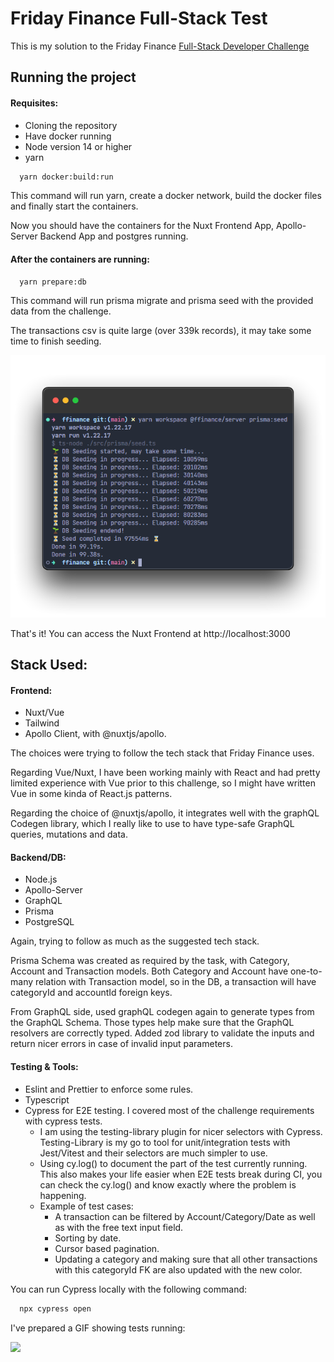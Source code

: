 # Friday Finance Full-Stack Test

This is my solution to the Friday Finance [Full-Stack Developer Challenge](https://github.com/fridayfinance/challenges/tree/main/dev-fullstack)

## Running the project

#### Requisites:

- Cloning the repository
- Have docker running
- Node version 14 or higher
- yarn

```bash
  yarn docker:build:run
```

This command will run yarn, create a docker network, build the docker files and finally start the containers.

Now you should have the containers for the Nuxt Frontend App, Apollo-Server Backend App and postgres running.

#### After the containers are running:

```bash
  yarn prepare:db
```

This command will run prisma migrate and prisma seed with the provided data from the challenge.

The transactions csv is quite large (over 339k records), it may take some time to finish seeding.

![](/assets/seeding.png)

That's it! You can access the Nuxt Frontend at http://localhost:3000

## Stack Used:

#### Frontend:

- Nuxt/Vue
- Tailwind
- Apollo Client, with @nuxtjs/apollo.

The choices were trying to follow the tech stack that Friday Finance uses.

Regarding Vue/Nuxt, I have been working mainly with React and had pretty limited experience with Vue prior to this challenge, so I might have written Vue in some kinda of React.js patterns.

Regarding the choice of @nuxtjs/apollo, it integrates well with the graphQL Codegen library, which I really like to use to have type-safe GraphQL queries, mutations and data.

#### Backend/DB:

- Node.js
- Apollo-Server
- GraphQL
- Prisma
- PostgreSQL

Again, trying to follow as much as the suggested tech stack.

Prisma Schema was created as required by the task, with Category, Account and Transaction models. Both Category and Account have one-to-many relation with Transaction model, so in the DB, a transaction will have categoryId and accountId foreign keys.

From GraphQL side, used graphQL codegen again to generate types from the GraphQL Schema. Those types help make sure that the GraphQL resolvers are correctly typed. Added zod library to validate the inputs and return nicer errors in case of invalid input parameters.

#### Testing & Tools:

- Eslint and Prettier to enforce some rules.
- Typescript
- Cypress for E2E testing. I covered most of the challenge requirements with cypress tests.
  - I am using the testing-library plugin for nicer selectors with Cypress. Testing-Library is my go to tool for unit/integration tests with Jest/Vitest and their selectors are much simpler to use.
  - Using cy.log() to document the part of the test currently running. This also makes your life easier when E2E tests break during CI, you can check the cy.log() and know exactly where the problem is happening.
  - Example of test cases:
    - A transaction can be filtered by Account/Category/Date as well as with the free text input field.
    - Sorting by date.
    - Cursor based pagination.
    - Updating a category and making sure that all other transactions with this categoryId FK are also updated with the new color.

You can run Cypress locally with the following command:

```bash
  npx cypress open
```

I've prepared a GIF showing tests running:

![](/assets/cypress.gif)
